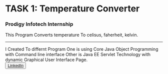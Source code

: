 <h1>TASK 1: Temperature Converter</h1>
<h3>Prodigy Infotech Internship</h3>
<p>This Program Converts temperature To celisus, faherheit, kelvin.</p>
<hr>
<span>I Created To differnt Program One is using Core Java Object Programming with Command line interface Other is Java EE Servlet Technology with dynamic Graphical User Interface Page.</span>
<br>
<button><a href="">LinkedIn</a></button>
